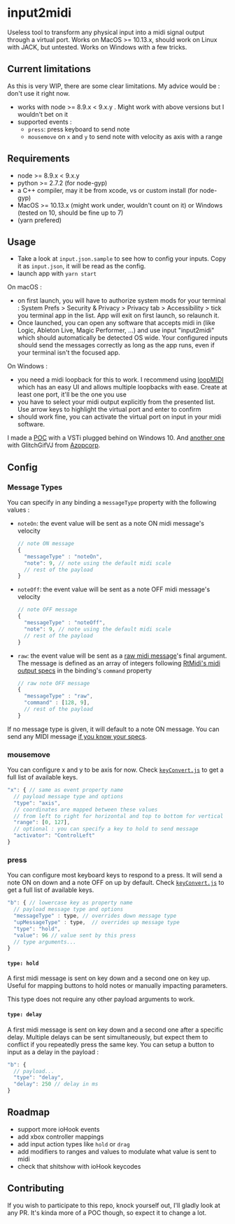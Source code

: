 # input2midi

Useless tool to transform any physical input into a midi signal output through a
virtual port. Works on MacOS >= 10.13.x, should work on Linux with JACK, but
untested. Works on Windows with a few tricks.

## Current limitations

As this is very WIP, there are some clear limitations. My advice would be :
don't use it right now.

- works with node >= 8.9.x < 9.x.y . Might work with above versions but I
  wouldn't bet on it
- supported events :
  - `press`: press keyboard to send note
  - `mousemove` on `x` and `y` to send note with velocity as axis with a range

## Requirements

- node >= 8.9.x < 9.x.y
- python >= 2.7.2 (for node-gyp)
- a C++ compiler, may it be from xcode, vs or custom install (for node-gyp)
- MacOS >= 10.13.x (might work under, wouldn't count on it) or Windows (tested
  on 10, should be fine up to 7)
- (yarn prefered)

## Usage

- Take a look at `input.json.sample` to see how to config your inputs. Copy it
  as `input.json`, it will be read as the config.
- launch app with `yarn start`

On macOS :

- on first launch, you will have to authorize system mods for your terminal :
  System Prefs > Security & Privacy > Privacy tab > Accessibility > tick you
  terminal app in the list. App will exit on first launch, so relaunch it.
- Once launched, you can open any software that accepts midi in (like Logic,
  Ableton Live, Magic Performer, ...) and use input "input2midi" which should
  automatically be detected OS wide. Your configured inputs should send the
  messages correctly as long as the app runs, even if your terminal isn't the
  focused app.

On Windows :

- you need a midi loopback for this to work. I recommend using
  [loopMIDI](http://www.tobias-erichsen.de/software/loopmidi.html) which has an
  easy UI and allows multiple loopbacks with ease. Create at least one port,
  it'll be the one you use
- you have to select your midi output explicitly from the presented list. Use
  arrow keys to highlight the virtual port and enter to confirm
- should work fine, you can activate the virtual port on input in your midi
  software.

I made a [POC](http://www.tobias-erichsen.de/software/loopmidi.html) with a VSTi
plugged behind on Windows 10. And
[another one](https://twitter.com/tuxication/status/1015564474118475777) with
GlitchGifVJ from [Azopcorp](https://github.com/AZOPCORP).

## Config

### Message Types

You can specify in any binding a `messageType` property with the following
values :

- `noteOn`: the event value will be sent as a note ON midi message's velocity
  ```js
  // note ON message
  {
    "messageType" : "noteOn",
    "note": 9, // note using the default midi scale
    // rest of the payload
  }
  ```
- `noteOff`: the event value will be sent as a note OFF midi message's velocity
  ```js
  // note OFF message
  {
    "messageType" : "noteOff",
    "note": 9, // note using the default midi scale
    // rest of the payload
  }
  ```
- `raw`: the event value will be sent as a
  [raw midi message](https://www.midi.org/specifications-old/item/table-1-summary-of-midi-message)'s
  final argument. The message is defined as an array of integers following
  [RtMidi's midi output specs](https://www.music.mcgill.ca/~gary/rtmidi/) in the
  binding's `command` property
  ```js
  // raw note OFF message
  {
    "messageType" : "raw",
    "command" : [128, 9],
    // rest of the payload
  }
  ```

If no message type is given, it will default to a note ON message. You can send
any MIDI message
[if you know your specs](https://www.midi.org/specifications-old/item/table-1-summary-of-midi-message).

### mousemove

You can configure x and y to be axis for now. Check
[`keyConvert.js`](./keyConvert.js) to get a full list of available keys.

```js
"x": { // same as event property name
  // payload message type and options
  "type": "axis",
  // coordinates are mapped between these values
  // from left to right for horizontal and top to bottom for vertical
  "range": [0, 127],
  // optional : you can specify a key to hold to send message
  "activator": "ControlLeft"
}
```

### press

You can configure most keyboard keys to respond to a press. It will send a note
ON on down and a note OFF on up by default. Check
[`keyConvert.js`](./keyConvert.js) to get a full list of available keys.

```js
"b": { // lowercase key as property name
  // payload message type and options
  "messageType" : type, // overrides down message type
  "upMessageType" : type,  // overrides up message type
  "type": "hold",
  "value": 96 // value sent by this press
  // type arguments...
}
```

#### `type: hold`

A first midi message is sent on key down and a second one on key up. Useful for
mapping buttons to hold notes or manually impacting parameters.

This type does not require any other payload arguments to work.

#### `type: delay`

A first midi message is sent on key down and a second one after a specific
delay. Multiple delays can be sent simultaneously, but expect them to conflict
if you repeatedly press the same key. You can setup a button to input as a delay
in the payload :

```js
"b": {
  // payload...
  "type": "delay",
  "delay": 250 // delay in ms
}
```

## Roadmap

- support more ioHook events
- add xbox controller mappings
- add input action types like `hold` or `drag`
- add modifiers to ranges and values to modulate what value is sent to midi
- check that shitshow with ioHook keycodes

## Contributing

If you wish to participate to this repo, knock yourself out, I'll gladly look at
any PR. It's kinda more of a POC though, so expect it to change a lot.

